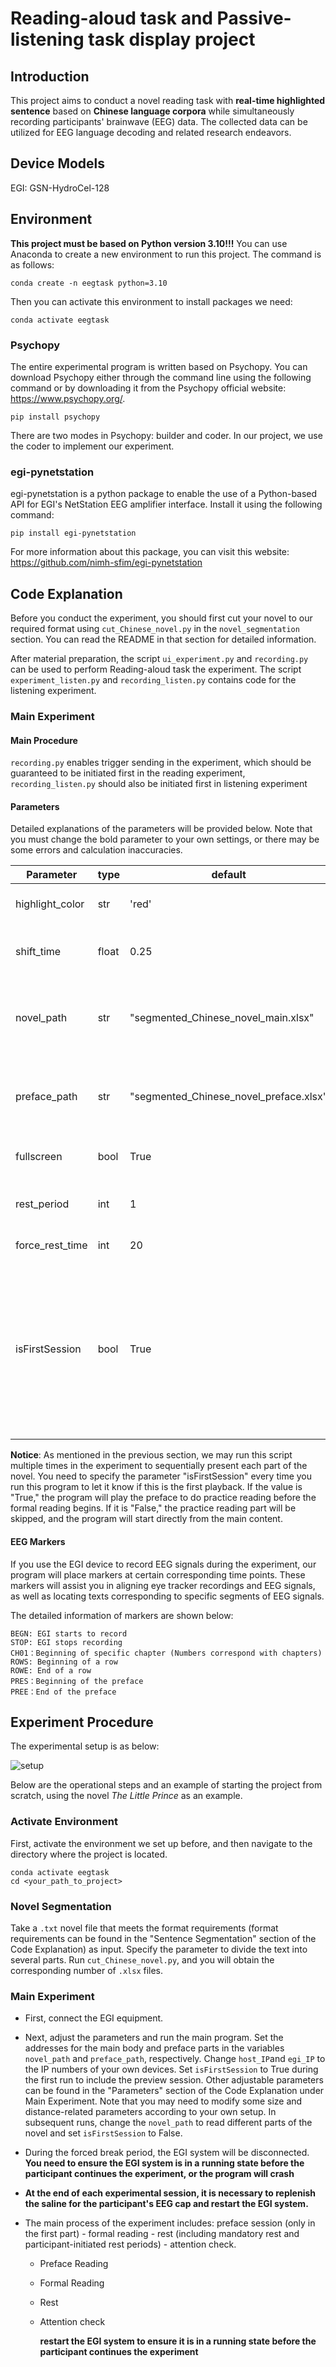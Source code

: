 # Reading-aloud task and Passive-listening task display project

## Introduction

This project aims to conduct a novel reading task with **real-time highlighted sentence** based on **Chinese language corpora** while simultaneously recording participants' brainwave (EEG) data. The collected data can be utilized for EEG language decoding and related research endeavors.

## Device Models

EGI: GSN-HydroCel-128

## Environment

**This project must be based on Python version 3.10!!!** You can use Anaconda to create a new environment to run this project. The command is as follows:

```
conda create -n eegtask python=3.10
```

Then you can activate this environment to install packages we need:

```
conda activate eegtask
```

### Psychopy

The entire experimental program is written based on Psychopy. You can download Psychopy either through the command line using the following command or by downloading it from the Psychopy official website: https://www.psychopy.org/.

```
pip install psychopy
```

There are two modes in Psychopy: builder and coder. In our project, we use the coder to implement our experiment.


### egi-pynetstation

egi-pynetstation is a python package to enable the use of a Python-based API for EGI's NetStation EEG amplifier interface. Install it using the following command:

```
pip install egi-pynetstation
```

For more information about this package, you can visit this website: https://github.com/nimh-sfim/egi-pynetstation

## Code Explanation

Before you conduct the experiment, you should first cut your novel to our required format using `cut_Chinese_novel.py` in the `novel_segmentation` section. You can read the README in that section for detailed information. 

After material preparation, the script `ui_experiment.py` and `recording.py` can be used to perform Reading-aloud task the experiment. The script `experiment_listen.py` and `recording_listen.py`  contains code for the listening experiment.

### Main Experiment

#### Main Procedure

`recording.py` enables trigger sending in the experiment, which should be guaranteed to be initiated first in the reading experiment, `recording_listen.py`  should also be initiated first in listening experiment
#### Parameters

Detailed explanations of the parameters will be provided below. Note that you must change the bold parameter to your own settings, or there may be some errors and calculation inaccuracies.

| Parameter                      | type  | default                                | usage                                                        |
| ------------------------------ | ----- | -------------------------------------- | ------------------------------------------------------------ |
| highlight_color                | str   | 'red'                                  | Highlight color of the characters                            |                  
| shift_time                     | float | 0.25                                   | The shifting time of the highlighted character               |                  
| novel_path                     | str   | "segmented_Chinese_novel_main.xlsx"    | The path of the  .xlsx format novel you want to play         |
| preface_path                   | str   | "segmented_Chinese_novel_preface.xlsx" | The path of the  .xlsx format preface you want to play       |
| fullscreen                     | bool  | True                                   | Whether to set a full screen                                 |
| rest_period                    | int   | 1                                      | The chapter interval of rest                                 |
| force_rest_time                | int   | 20                                     | The forced rest time                                         |
| isFirstSession                 | bool  | True                                   | Whether this is the first session of the experiment, this will determine whether to display the preface before the formal experiment. |

**Notice**: As mentioned in the previous section, we may run this script multiple times in the experiment to sequentially present each part of the novel. You need to specify the parameter "isFirstSession" every time you run this program to let it know if this is the first playback. If the value is "True," the program will play the preface to do practice reading before the formal reading begins. If it is "False," the practice reading part will be skipped, and the program will start directly from the main content.

#### EEG Markers

If you use the EGI device to record EEG signals during the experiment, our program will place markers at certain corresponding time points. These markers will assist you in aligning eye tracker recordings and EEG signals, as well as locating texts corresponding to specific segments of EEG signals.

The detailed information of markers are shown below:

```
BEGN: EGI starts to record
STOP: EGI stops recording
CH01：Beginning of specific chapter (Numbers correspond with chapters) 
ROWS: Beginning of a row
ROWE: End of a row
PRES：Beginning of the preface
PREE：End of the preface
```

## Experiment Procedure

The experimental setup is as below:

![setup](https://github.com/ncclab-sustech/ListeningEEG/blob/main/image/setup.png)

Below are the operational steps and an example of starting the project from scratch, using the novel *The Little Prince* as an example.

### Activate Environment

First, activate the environment we set up before, and then navigate to the directory where the project is located.

```
conda activate eegtask
cd <your_path_to_project>
```

### Novel Segmentation

Take a `.txt` novel file that meets the format requirements (format requirements can be found in the "Sentence Segmentation" section of the Code Explanation) as input. Specify the parameter to divide the text into several parts. Run `cut_Chinese_novel.py`, and you will obtain the corresponding number of `.xlsx` files.

### Main Experiment

- First, connect the EGI equipment.
- Next, adjust the parameters and run the main program. Set the addresses for the main body and preface parts in the variables `novel_path` and `preface_path`, respectively. Change `host_IP`and `egi_IP` to the IP numbers of your own devices. Set `isFirstSession` to True during the first run to include the preview session. Other adjustable parameters can be found in the "Parameters" section of the Code Explanation under Main Experiment. Note that you may need to modify some size and distance-related parameters according to your own setup. In subsequent runs, change the `novel_path` to read different parts of the novel and set `isFirstSession` to False.

- During the forced break period, the EGI system will be disconnected. **You need to ensure the EGI system is in a running state before the participant continues the experiment, or the program will crash**

- **At the end of each experimental session, it is necessary to replenish the saline for the participant's EEG cap and restart the EGI system.** 

- The main process of the experiment includes: preface session (only in the first part) - formal reading - rest (including mandatory rest and participant-initiated rest periods) - attention check. 

  - Preface Reading

  - Formal Reading

  - Rest
    
  - Attention check

    **restart the EGI system to ensure it is in a running state before the participant continues the experiment**

  




